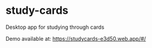 # study-cards
Desktop app for studying through cards

Demo available at: https://studycards-e3d50.web.app/#/
